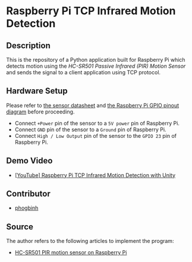 # Raspberry Pi TCP Infrared Motion Detection
## Description
This is the repository of a Python application built for Raspberry Pi which detects motion using the *HC-SR501 Passive Infrared (PIR) Motion Sensor* and sends the signal to a client application using TCP protocol.

## Hardware Setup
Please refer to [the sensor datasheet](./docs/hc_sr501_pir_motion_sensor_datasheet.pdf) and [the Raspberry Pi GPIO pinout diagram](./docs/raspberry_pi_gpio_pinout_diagram.png) before proceeding.
* Connect `+Power` pin of the sensor to a `5V power` pin of Raspberry Pi.
* Connect `GND` pin of the sensor to a `Ground` pin of Raspberry Pi.
* Connect `High / Low Output` pin of the sensor to the `GPIO 23` pin of Raspberry Pi.

## Demo Video
* [[YouTube] Raspberry Pi TCP Infrared Motion Detection with Unity](https://youtu.be/_uFyIu8G5lA)

## Contributor
* [phogbinh](https://github.com/phogbinh)

## Source
The author refers to the following articles to implement the program:
* [HC-SR501 PIR motion sensor on Raspberry Pi
](https://www.freva.com/2019/05/21/hc-sr501-pir-motion-sensor-on-raspberry-pi/)